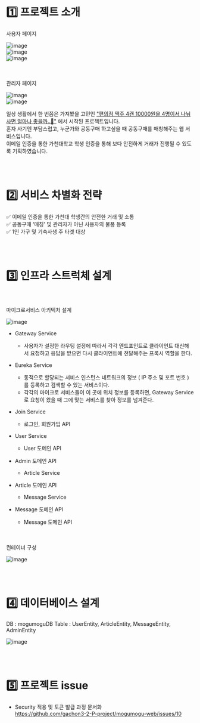 #  1️⃣ 프로젝트 소개

사용자 페이지

![image](https://github.com/gachon3-2-P-project/mogumogu-spring/assets/109260733/f424ee49-df3f-493d-b46e-6f52ca899f42)</br>
![image](https://github.com/gachon3-2-P-project/mogumogu-spring/assets/109260733/f56b70d2-98d2-48ba-bbb5-115a21ff9a2e)</br>
![image](https://github.com/gachon3-2-P-project/mogumogu-spring/assets/109260733/1cf11b07-ff3b-4f87-ae3c-e3067bc17e88)</br>
<br></br>

관리자 페이지

![image](https://github.com/gachon3-2-P-project/mogumogu-spring/assets/109260733/9070fbcd-17f3-4e59-ab71-d0f82eaee2fb)</br>
![image](https://github.com/gachon3-2-P-project/mogumogu-spring/assets/109260733/0c8ad8cf-14e0-4a6f-b8d0-fab72676dbf2)

일상 생활에서 한 번쯤은 가져봤을 고민인 <u> "편의점 맥주 4캔 10000원을 4명이서 나눠 사면 얼마나 좋을까..🤔"</u> 에서 시작된 프로젝트입니다. </br>
혼자 사기엔 부담스럽고, 누군가와 공동구매 하고싶을 때 공동구매를 매칭해주는 웹 서비스입니다.</br>
이메일 인증을 통한 가천대학교 학생 인증을 통해 보다 안전하게 거래가 진행될 수 있도록 기획하였습니다.

<br></br>
#  2️⃣ 서비스 차별화 전략
✅ 이메일 인증을 통한 가천대 학생간의 안전한 거래 및 소통  
✅ 공동구매 ‘매칭' 및 관리자가 아닌 사용자의 물품 등록  
✅ 1인 가구 및 기숙사생 주 타겟 대상

<br></br>
#  3️⃣ 인프라 스트럭체 설계

<br></br>
마이크로서비스 아키텍처 설계  

![image](https://github.com/gachon3-2-P-project/mogumogu-spring/assets/109260733/48c96d3e-7ad0-48d0-ad3a-1adfb7aac926)


- Gateway Service
  - 사용자가 설정한 라우팅 설정에 따라서 각각 엔드포인트로 클라이언트 대신해서 요청하고 응답을 받으면 다시 클라이언트에 전달해주는 프록시 역할을 한다.

- Eureka Service
  - 동적으로 할당되는 서비스 인스턴스 네트워크의 정보 ( IP 주소 및 포트 번호 ) 를 등록하고 검색할 수 있는 서비스이다.
  - 각각의 마이크로 서비스들이 이 곳에 위치 정보를 등록하면, Gateway Service로 요청이 왔을 때 그에 맞는 서비스를 찾아 정보를 넘겨준다.


- Join Service
  - 로그인, 회원가입 API
- User Service
  - User 도메인 API
- Admin 도메인 API
  - Article Service
- Article 도메인 API
  - Message Service
- Message 도메인 API
  - Message 도메인 API
 
<br></br>
컨테이너 구성

![image](https://github.com/gachon3-2-P-project/mogumogu-spring/assets/109260733/ae979a79-0261-4747-9ad8-455b11e56fda)


<br></br>
#  4️⃣ 데이터베이스 설계

DB : mogumoguDB
Table : UserEntity, ArticleEntity, MessageEntity, AdminEntity

![image](https://github.com/gachon3-2-P-project/mogumogu-spring/assets/109260733/75cde96d-c97d-4cbf-9c21-fc5c2f76a643)


<br></br>
#  5️⃣ 프로젝트 issue
- Security 적용 및 토큰 발급 과정 문서화</br>
https://github.com/gachon3-2-P-project/mogumogu-web/issues/10

